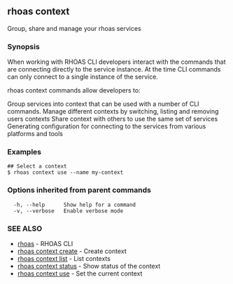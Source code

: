 ## rhoas context

Group, share and manage your rhoas services

### Synopsis

When working with RHOAS CLI developers interact with the commands that are connecting directly to the service instance. At the time CLI commands can only connect to a single instance of the service. 

rhoas context commands allow developers to:

Group services into context that can be used with a number of CLI commands.
Manage different contexts by switching, listing and removing users contexts 
Share context with others to use the same set of services
Generating configuration for connecting to the services from various platforms and tools


### Examples

```
## Select a context
$ rhoas context use --name my-context

```

### Options inherited from parent commands

```
  -h, --help      Show help for a command
  -v, --verbose   Enable verbose mode
```

### SEE ALSO

* [rhoas](rhoas.md)	 - RHOAS CLI
* [rhoas context create](rhoas_context_create.md)	 - Create context
* [rhoas context list](rhoas_context_list.md)	 - List contexts
* [rhoas context status](rhoas_context_status.md)	 - Show status of the context
* [rhoas context use](rhoas_context_use.md)	 - Set the current context

